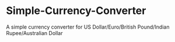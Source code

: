 # Simple-Currency-Converter
A simple currency converter for US Dollar/Euro/British Pound/Indian Rupee/Australian Dollar
